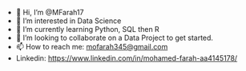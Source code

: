 - 👋 Hi, I’m @MFarah17
- 👀 I’m interested in Data Science
- 🌱 I’m currently learning Python, SQL then R
- 💞️ I’m looking to collaborate on a Data Project to get started.
- 📫 How to reach me: mofarah345@gmail.com 
- Linkedin: https://www.linkedin.com/in/mohamed-farah-aa4145178/

<!---
MFarah17/MFarah17 is a ✨ special ✨ repository because its `README.md` (this file) appears on your GitHub profile.
You can click the Preview link to take a look at your changes.
--->
